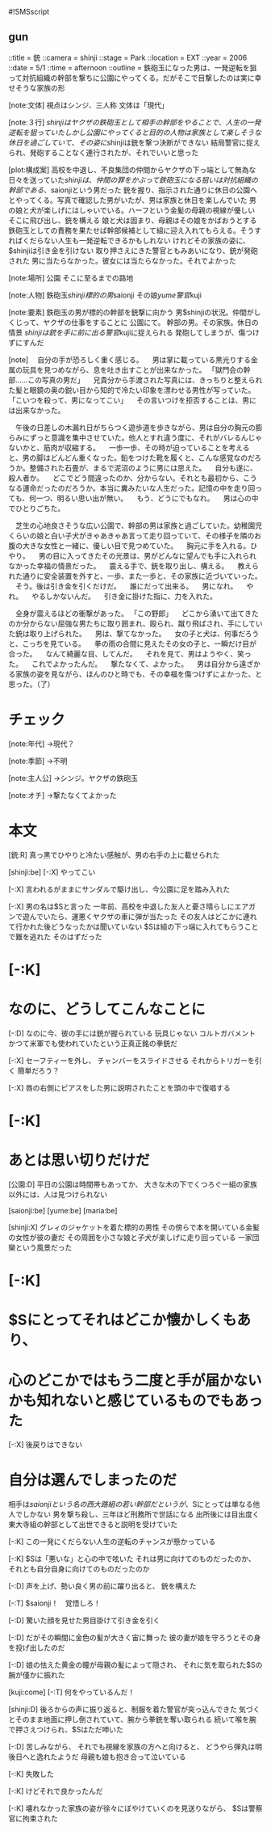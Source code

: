 #!SMSscript

## gun

::title = 銃
::camera = shinji
::stage = Park
::location = EXT
::year = 2006
::date = 5/1
::time = afternoon
::outline = 鉄砲玉になった男は、一発逆転を狙って対抗組織の幹部を撃ちに公園にやってくる。だがそこで目撃したのは実に幸せそうな家族の形

[note:文体]
視点はシンジ、三人称
文体は「現代」

[note:３行]
$shinjiはヤクザの鉄砲玉として相手の幹部をやることで、人生の一発逆転を狙っていた
しかし公園にやってくると目的の人物は家族として楽しそうな休日を過ごしていて、その姿に$shinjiは銃を撃つ決断ができない
結局警官に捉えられ、発砲することなく連行されたが、それでいいと思った

[plot:構成案]
高校を中退し、不良集団の仲間からヤクザの下っ端として無為な日々を送っていた$shinjiは、仲間の罪をかぶって鉄砲玉になる
狙いは対抗組織の幹部である、$saionjiという男だった
銃を握り、指示された通りに休日の公園へとやってくる。写真で確認した男がいたが、男は家族と休日を楽しんでいた
男の娘と犬が楽しげにはしゃいでいる。ハーフという金髪の母親の視線が優しい
そこに飛び出し、銃を構える
娘と犬は固まり、母親はその娘をかばおうとする
鉄砲玉としての責務を果たせば幹部候補として組に迎え入れてもらえる。そうすればくだらない人生も一発逆転できるかもしれない
けれどその家族の姿に、$shinjiは引き金を引けない
取り押さえにきた警官ともみあいになり、銃が発砲された
男に当たらなかった。彼女には当たらなかった。それでよかった

[note:場所]
公園
そこに至るまでの路地

[note:人物]
鉄砲玉$shinji
標的の男$saionji
その娘$yume
警官$kuji

[note:要素]
鉄砲玉の男が標的の幹部を銃撃に向かう
男$shinjiの状況。仲間がしくじって、ヤクザの仕事をすることに
公園にて。
幹部の男。その家族。休日の情景
$shinjiは銃を手に前に出る
警官$kujiに捉えられる
発砲してしまうが、傷つけずにすんだ

[note]
　自分の手が恐ろしく重く感じる。
　男は掌に載っている黒光りする金属の玩具を見つめながら、息を吐き出すことが出来なかった。
「獄門会の幹部……この写真の男だ」
　兄貴分から手渡された写真には、きっちりと整えられた髪と眼鏡の奥の鋭い目から知的で冷たい印象を漂わせる男性が写っていた。
「こいつを殺って、男になってこい」
　その言いつけを拒否することは、男には出来なかった。

　午後の日差しの木漏れ日がちらつく遊歩道を歩きながら、男は自分の胸元の膨らみにずっと意識を集中させていた。他人とすれ違う度に、それがバレるんじゃないかと、筋肉が収縮する。
　一歩一歩、その時が迫っていることを考えると、男の脚はどんどん重くなった。鉛をつけた靴を履くと、こんな感覚なのだろうか。整備された石畳が、まるで泥沼のように男には思えた。
　自分も遂に、殺人者か。
　どこでどう間違ったのか、分からない。それとも最初から、こうなる運命だったのだろうか。本当に糞みたいな人生だった。記憶の中を走り回っても、何一つ、明るい思い出が無い。
　もう、どうにでもなれ。
　男は心の中でひとりごちた。

　芝生の心地良さそうな広い公園で、幹部の男は家族と過ごしていた。幼稚園児くらいの娘と白い子犬がきゃあきゃあ言って走り回っていて、その様子を隣のお腹の大きな女性と一緒に、優しい目で見つめていた。
　胸元に手を入れる。ひやり。
　男の目に入ってきたその光景は、男がどんなに望んでも手に入れられなかった幸福の情景だった。
　震える手で、銃を取り出し、構える。
　教えられた通りに安全装置を外すと、一歩、また一歩と、その家族に近づいていった。
　そう。後は引き金を引くだけだ。
　誰にだって出来る。
　男になれ。
　やれ。
　やるしかないんだ。
　引き金に掛けた指に、力を入れた。

　全身が震えるほどの衝撃があった。
「この野郎」
　どこから湧いて出てきたのか分からない屈強な男たちに取り囲まれ、殴られ、蹴り飛ばされ、手にしていた銃は取り上げられた。
　男は、撃てなかった。
　女の子と犬は、何事だろうと、こっちを見ている。
　拳の雨の合間に見えたその女の子と、一瞬だけ目が合った。
　なんて綺麗な目、してんだ。
　それを見て、男はようやく、笑った。
　これでよかったんだ。
　撃たなくて、よかった。
　男は自分から遠ざかる家族の姿を見ながら、ほんのひと時でも、その幸福を傷つけずによかった、と思った。（了）

# チェック

[note:年代]
→現代？

[note:季節]
→不明

[note:主人公]
→シンジ。ヤクザの鉄砲玉

[note:オチ]
→撃たなくてよかった

# 本文

[銃:R]
真っ黒でひやりと冷たい感触が、男の右手の上に載せられた

[shinji:be]
[-:X]
やってこい

[-:X]
言われるがままにサンダルで駆け出し、今公園に足を踏み入れた

[-:X]
男の名は$Sと言った
一年前、高校を中退した友人と憂さ晴らしにエアガンで遊んでいたら、運悪くヤクザの車に弾が当たった
その友人はどこかに連れて行かれた後どうなったかは聞いていない
$Sは組の下っ端に入れてもらうことで難を逃れた
そのはずだった

# [-:K]
# なのに、どうしてこんなことに

[-:D]
なのに今、彼の手には銃が握られている
玩具じゃない
コルトガバメント
かつて米軍でも使われていたという正真正銘の拳銃だ

[-:X]
セーフティーを外し、
チャンバーをスライドさせる
それからトリガーを引く
簡単だろう？

[-:X]
唇の右側にピアスをした男に説明されたことを頭の中で復唱する

# [-:K]
# あとは思い切りだけだ

[公園:D]
平日の公園は時間帯もあってか、
大きな木の下でくつろぐ一組の家族以外には、人は見つけられない

[saionji:be]
[yume:be]
[maria:be]

[shinji:X]
グレィのジャケットを着た標的の男性
その傍らで本を開いている金髪の女性が彼の妻だ
その周囲を小さな娘と子犬が楽しげに走り回っている
一家団欒という風景だった

# [-:K]
# $Sにとってそれはどこか懐かしくもあり、
# 心のどこかではもう二度と手が届かないかも知れないと感じているものでもあった

[-:X]
後戻りはできない
# 自分は選んでしまったのだ
相手は$saionjiという名の西大路組の若い幹部だというが、$Sにとっては単なる他人でしかない
男を撃ち殺し、三年ほど刑務所で世話になる
出所後には目出度く東大寺組の幹部として出世できると説明を受けていた

[-:K]
この一発にくだらない人生の逆転のチャンスが懸かっている

[-:K]
$Sは「悪いな」と心の中で呟いた
それは男に向けてのものだったのか、
それとも自分自身に向けてのものだったのか

[-:D]
声を上げ、勢い良く男の前に躍り出ると、
銃を構えた

[-:T]
$saionji！　覚悟しろ！

[-:D]
驚いた顔を見せた男目掛けて引き金を引く

[-:D]
だがその瞬間に金色の髪が大きく宙に舞った
彼の妻が娘を守ろうとその身を投げ出したのだ

[-:D]
娘の怯えた黄金の瞳が母親の髪によって隠され、
それに気を取られた$Sの腕が僅かに振れた

[kuji:come]
[-:T]
何をやっているんだ！

[shinji:D]
後ろからの声に振り返ると、制服を着た警官が突っ込んできた
気づくとそのまま地面に押し倒されていて、腕から拳銃を奪い取られる
続いて喉を腕で押さえつけられ、$Sはただ呻いた

[-:D]
苦しみながら、
それでも視線を家族の方へと向けると、
どうやら弾丸は明後日へと逸れたようだ
母親も娘も抱き合って泣いている

[-:K]
失敗した

[-:K]
けどそれで良かったんだ

[-:K]
壊れなかった家族の姿が徐々にぼやけていくのを見送りながら、
$Sは警察官に拘束された

